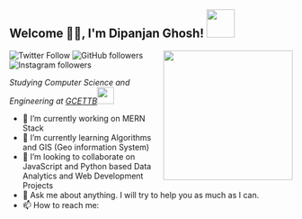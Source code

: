<h2>Welcome 🙏🏻, I'm Dipanjan Ghosh! <img src="https://media.giphy.com/media/12oufCB0MyZ1Go/giphy.gif" width="50"></h2>
<img align='right' src="https://media.giphy.com/media/M9gbBd9nbDrOTu1Mqx/giphy.gif" width="230">

![Twitter Follow](https://img.shields.io/twitter/follow/Dipanja95399353?label=Follow)
![GitHub followers](https://img.shields.io/github/followers/Dipanjan9?label=Follow&style=social)
![Instagram followers](https://img.shields.io/instagram/followers/prsmicjazz?label=Follow&style=social)
<p><em>Studying Computer Science and Engineering at <a href="http://gcettb.ac.in">GCETTB</a><img src="https://media.giphy.com/media/WUlplcMpOCEmTGBtBW/giphy.gif" width="30"> 
</em></p>

- 🔭 I’m currently working on MERN Stack
- 🌱 I’m currently learning Algorithms and GIS (Geo information System)
- 👯 I’m looking to collaborate on JavaScript and Python based Data Analytics and Web Development Projects
- 💬 Ask me about anything. I will try to help you as much as I can.
- 📫 How to reach me: 
